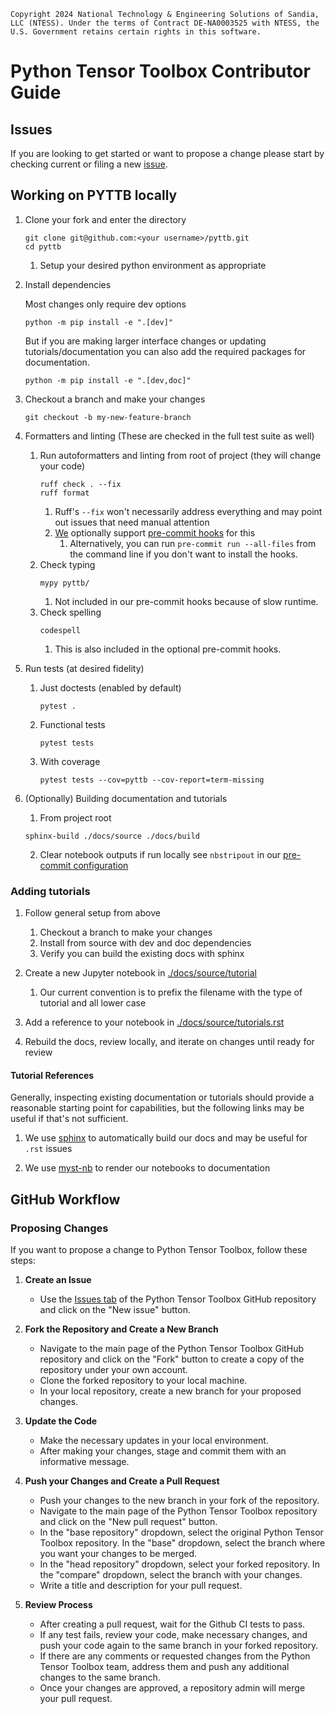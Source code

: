 ```
Copyright 2024 National Technology & Engineering Solutions of Sandia,
LLC (NTESS). Under the terms of Contract DE-NA0003525 with NTESS, the
U.S. Government retains certain rights in this software.
```

# Python Tensor Toolbox Contributor Guide

## Issues
If you are looking to get started or want to propose a change please start by checking
current or filing a new [issue](https://github.com/sandialabs/pyttb/issues).

## Working on PYTTB locally
1. Clone your fork and enter the directory
    ```
    git clone git@github.com:<your username>/pyttb.git
    cd pyttb
    ```
    1. Setup your desired python environment as appropriate

1. Install dependencies
   
   Most changes only require dev options
    ```commandline
    python -m pip install -e ".[dev]"
    ```

   But if you are making larger interface changes or updating tutorials/documentation
   you can also add the required packages for documentation.
   ```commandline
   python -m pip install -e ".[dev,doc]"
   ```

1. Checkout a branch and make your changes
    ```
    git checkout -b my-new-feature-branch
    ```
1. Formatters and linting (These are checked in the full test suite as well)
   1. Run autoformatters and linting from root of project (they will change your code)
      ```commandline
      ruff check . --fix
      ruff format
      ```
      1. Ruff's `--fix` won't necessarily address everything and may point out issues that need manual attention
      1. [We](./.pre-commit-config.yaml) optionally support [pre-commit hooks](https://pre-commit.com/) for this
         1. Alternatively, you can run `pre-commit run --all-files` from the command line if you don't want to install the hooks.
   1. Check typing
      ```commandline
      mypy pyttb/
      ```
      1. Not included in our pre-commit hooks because of slow runtime.
   1. Check spelling
      ```commandline
      codespell
      ```
      1. This is also included in the optional pre-commit hooks.

1. Run tests (at desired fidelity)
   1. Just doctests (enabled by default)
        ```commandline
        pytest .
        ```
   1. Functional tests
        ```commandline
        pytest tests
        ```
   1. With coverage
        ```commandline
        pytest tests --cov=pyttb --cov-report=term-missing
        ```

1. (Optionally) Building documentation and tutorials
   1. From project root
   ```commandline
   sphinx-build ./docs/source ./docs/build
   ```
   2. Clear notebook outputs if run locally see `nbstripout` in our [pre-commit configuration](.pre-commit-config.yaml)

### Adding tutorials

1. Follow general setup from above
   1. Checkout a branch to make your changes
   1. Install from source with dev and doc dependencies
   1. Verify you can build the existing docs with sphinx

1. Create a new Jupyter notebook in [./docs/source/tutorial](./docs/source/tutorial)
   1. Our current convention is to prefix the filename with the type of tutorial and all lower case

1. Add a reference to your notebook in [./docs/source/tutorials.rst](./docs/source/tutorials.rst)

1. Rebuild the docs, review locally, and iterate on changes until ready for review

#### Tutorial References
Generally, inspecting existing documentation or tutorials should provide a reasonable starting point for capabilities,
but the following links may be useful if that's not sufficient.

1. We use [sphinx](https://www.sphinx-doc.org/) to automatically build our docs and may be useful for `.rst` issues

1. We use [myst-nb](https://myst-nb.readthedocs.io/) to render our notebooks to documentation

## GitHub Workflow

### Proposing Changes

If you want to propose a change to Python Tensor Toolbox, follow these steps:

1. **Create an Issue**
    - Use the [Issues tab](https://github.com/sandialabs/pyttb/issues) of the Python Tensor Toolbox GitHub repository and click on the "New issue" button.

1. **Fork the Repository and Create a New Branch**
    - Navigate to the main page of the Python Tensor Toolbox GitHub repository and click on the "Fork" button to create a copy of the repository under your own account.
    - Clone the forked repository to your local machine.
    - In your local repository, create a new branch for your proposed changes.

1. **Update the Code**
    - Make the necessary updates in your local environment.
    - After making your changes, stage and commit them with an informative message.

1. **Push your Changes and Create a Pull Request**
    - Push your changes to the new branch in your fork of the repository.
    - Navigate to the main page of the Python Tensor Toolbox repository and click on the "New pull request" button.
    - In the "base repository" dropdown, select the original Python Tensor Toolbox repository. In the "base" dropdown, select the branch where you want your changes to be merged.
    - In the "head repository" dropdown, select your forked repository. In the "compare" dropdown, select the branch with your changes.
    - Write a title and description for your pull request.

1. **Review Process**
    - After creating a pull request, wait for the Github CI tests to pass.
    - If any test fails, review your code, make necessary changes, and push your code again to the same branch in your forked repository.
    - If there are any comments or requested changes from the Python Tensor Toolbox team, address them and push any additional changes to the same branch.
    - Once your changes are approved, a repository admin will merge your pull request.
